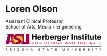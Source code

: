 
<div class="row">
	<div class="col-sm-6">
		<h1 style="margin-top: 10px; margin-bottom: 2px;">Loren Olson</h1>
		<p>
			Assistant Clinical Professor<br>
			School of Arts, Media + Engineering
		</p>
	</div>
	<div class="col-sm-6">
		<div class="ame-logo">
			<a href="http://ame.asu.edu">
				<img src="images/asu_hida.png" style="width: 300px;">
			</a>
		</div>
	</div>
</div>
